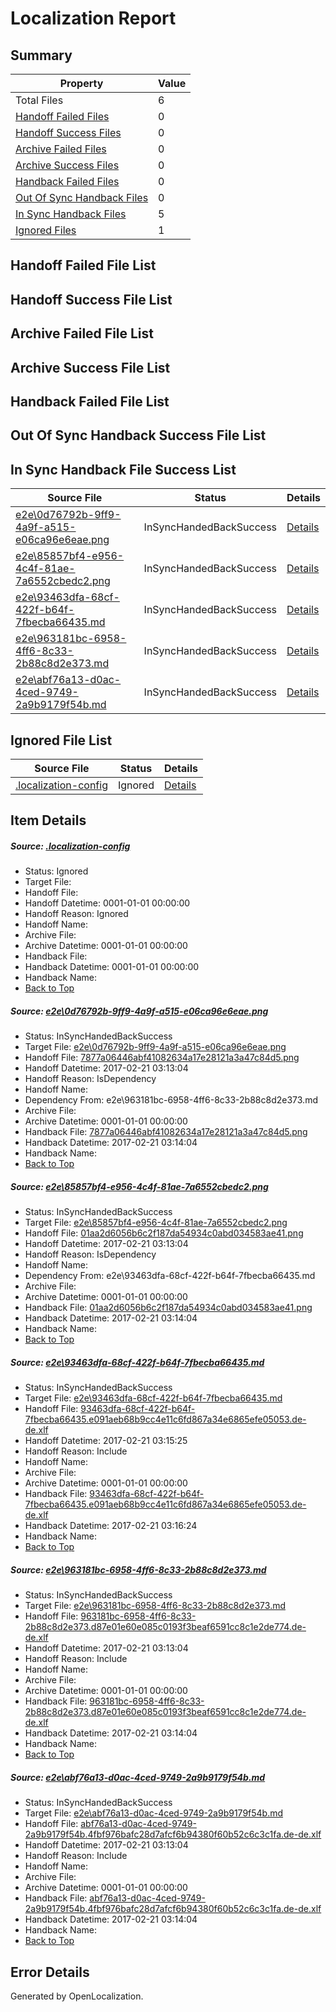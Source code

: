 # <a name='report-top'></a> Localization Report

## Summary
 Property | Value 
 -------- | ----- 
 Total Files | 6
[ Handoff Failed Files ](#handoff-failed-list)| 0
[ Handoff Success Files ](#handoff-success-list)| 0
[ Archive Failed Files ](#archive-failed-list)| 0
[ Archive Success Files ](#archive-success-list)| 0
[ Handback Failed Files ](#handback-failed-list)| 0
[ Out Of Sync Handback Files ](#outofsync-handback-success-list)| 0
[ In Sync Handback Files ](#insync-handback-success-list)| 5
[ Ignored Files ](#ignored-list)| 1

## <a name='handoff-failed-list'></a> Handoff Failed File List

## <a name='handoff-success-list'></a> Handoff Success File List

## <a name='archive-failed-list'></a> Archive Failed File List

## <a name='archive-success-list'></a> Archive Success File List

## <a name='handback-failed-list'></a> Handback Failed File List

## <a name='outofsync-handback-success-list'></a> Out Of Sync Handback Success File List

## <a name='insync-handback-success-list'></a> In Sync Handback File Success List
 Source File | Status | Details 
 ----------- | ------ | ------- 
 [e2e\0d76792b-9ff9-4a9f-a515-e06ca96e6eae.png](https://github.com/OpenLocalizationTestOrg/ol-test4/blob/bf9bb1b3e7884d4065d951cdc4f33f1e0b60c474/e2e/0d76792b-9ff9-4a9f-a515-e06ca96e6eae.png) | InSyncHandedBackSuccess | [Details](#7877a06446abf41082634a17e28121a3a47c84d51)
 [e2e\85857bf4-e956-4c4f-81ae-7a6552cbedc2.png](https://github.com/OpenLocalizationTestOrg/ol-test4/blob/bf9bb1b3e7884d4065d951cdc4f33f1e0b60c474/e2e/85857bf4-e956-4c4f-81ae-7a6552cbedc2.png) | InSyncHandedBackSuccess | [Details](#01aa2d6056b6c2f187da54934c0abd034583ae412)
 [e2e\93463dfa-68cf-422f-b64f-7fbecba66435.md](https://github.com/OpenLocalizationTestOrg/ol-test4/blob/46d0a6b044fcebe4c61b08a1d48f6888b2a61f45/e2e/93463dfa-68cf-422f-b64f-7fbecba66435.md) | InSyncHandedBackSuccess | [Details](#88f15ca3b7330e90acf19268b72a747296724fff3)
 [e2e\963181bc-6958-4ff6-8c33-2b88c8d2e373.md](https://github.com/OpenLocalizationTestOrg/ol-test4/blob/bf9bb1b3e7884d4065d951cdc4f33f1e0b60c474/e2e/963181bc-6958-4ff6-8c33-2b88c8d2e373.md) | InSyncHandedBackSuccess | [Details](#2dd3e843b641b9710b1d5f8c9d674da1f1ffddf14)
 [e2e\abf76a13-d0ac-4ced-9749-2a9b9179f54b.md](https://github.com/OpenLocalizationTestOrg/ol-test4/blob/bf9bb1b3e7884d4065d951cdc4f33f1e0b60c474/e2e/abf76a13-d0ac-4ced-9749-2a9b9179f54b.md) | InSyncHandedBackSuccess | [Details](#da1ee82cbbe88362238cd2a91767fb72b9ddc0d45)

## <a name='ignored-list'></a> Ignored File List
 Source File | Status | Details 
 ----------- | ------ | ------- 
 [.localization-config](https://github.com/OpenLocalizationTestOrg/ol-test4/blob/46d0a6b044fcebe4c61b08a1d48f6888b2a61f45/.localization-config) | Ignored | [Details](#cb0632cf59c1387fc1742bfb9fa3c47f87e2e5c90)

## Item Details
##### <a name='cb0632cf59c1387fc1742bfb9fa3c47f87e2e5c90'></a> Source: [.localization-config](https://github.com/OpenLocalizationTestOrg/ol-test4/blob/46d0a6b044fcebe4c61b08a1d48f6888b2a61f45/.localization-config)
* Status: Ignored
* Target File: 
* Handoff File: 
* Handoff Datetime: 0001-01-01 00:00:00
* Handoff Reason: Ignored
* Handoff Name: 
* Archive File: 
* Archive Datetime: 0001-01-01 00:00:00
* Handback File: 
* Handback Datetime: 0001-01-01 00:00:00
* Handback Name: 
* [Back to Top](#report-top)

##### <a name='7877a06446abf41082634a17e28121a3a47c84d51'></a> Source: [e2e\0d76792b-9ff9-4a9f-a515-e06ca96e6eae.png](https://github.com/OpenLocalizationTestOrg/ol-test4/blob/bf9bb1b3e7884d4065d951cdc4f33f1e0b60c474/e2e/0d76792b-9ff9-4a9f-a515-e06ca96e6eae.png)
* Status: InSyncHandedBackSuccess
* Target File: [e2e\0d76792b-9ff9-4a9f-a515-e06ca96e6eae.png](https://github.com/OpenLocalizationTestOrg/ol-test4-dede/blob/11498ba654a783ebdc7558cb94114e89d7245db0/e2e/0d76792b-9ff9-4a9f-a515-e06ca96e6eae.png)
* Handoff File: [7877a06446abf41082634a17e28121a3a47c84d5.png](https://github.com/OpenLocalizationTestOrg/ol-test4-handoff/blob/0d2173f2cdbe3d4d198acf91700ba7198fb49211/ol-handoff/OpenLocalizationTestOrg/ol-test4-dede/xinjiang/ht/7877a06446abf41082634a17e28121a3a47c84d5.png)
* Handoff Datetime: 2017-02-21 03:13:04
* Handoff Reason: IsDependency
* Handoff Name: 
* Dependency From: e2e\963181bc-6958-4ff6-8c33-2b88c8d2e373.md
* Archive File: 
* Archive Datetime: 0001-01-01 00:00:00
* Handback File: [7877a06446abf41082634a17e28121a3a47c84d5.png](https://github.com/OpenLocalizationTestOrg/ol-test4-handback/blob/6a6d7019d13f9dc8ca0e16a24c1c2530d748ea24/ol-handback/OpenLocalizationTestOrg/ol-test4-dede/xinjiang/ht/7877a06446abf41082634a17e28121a3a47c84d5.png)
* Handback Datetime: 2017-02-21 03:14:04
* Handback Name: 
* [Back to Top](#report-top)

##### <a name='01aa2d6056b6c2f187da54934c0abd034583ae412'></a> Source: [e2e\85857bf4-e956-4c4f-81ae-7a6552cbedc2.png](https://github.com/OpenLocalizationTestOrg/ol-test4/blob/bf9bb1b3e7884d4065d951cdc4f33f1e0b60c474/e2e/85857bf4-e956-4c4f-81ae-7a6552cbedc2.png)
* Status: InSyncHandedBackSuccess
* Target File: [e2e\85857bf4-e956-4c4f-81ae-7a6552cbedc2.png](https://github.com/OpenLocalizationTestOrg/ol-test4-dede/blob/11498ba654a783ebdc7558cb94114e89d7245db0/e2e/85857bf4-e956-4c4f-81ae-7a6552cbedc2.png)
* Handoff File: [01aa2d6056b6c2f187da54934c0abd034583ae41.png](https://github.com/OpenLocalizationTestOrg/ol-test4-handoff/blob/0d2173f2cdbe3d4d198acf91700ba7198fb49211/ol-handoff/OpenLocalizationTestOrg/ol-test4-dede/xinjiang/ht/01aa2d6056b6c2f187da54934c0abd034583ae41.png)
* Handoff Datetime: 2017-02-21 03:13:04
* Handoff Reason: IsDependency
* Handoff Name: 
* Dependency From: e2e\93463dfa-68cf-422f-b64f-7fbecba66435.md
* Archive File: 
* Archive Datetime: 0001-01-01 00:00:00
* Handback File: [01aa2d6056b6c2f187da54934c0abd034583ae41.png](https://github.com/OpenLocalizationTestOrg/ol-test4-handback/blob/6a6d7019d13f9dc8ca0e16a24c1c2530d748ea24/ol-handback/OpenLocalizationTestOrg/ol-test4-dede/xinjiang/ht/01aa2d6056b6c2f187da54934c0abd034583ae41.png)
* Handback Datetime: 2017-02-21 03:14:04
* Handback Name: 
* [Back to Top](#report-top)

##### <a name='88f15ca3b7330e90acf19268b72a747296724fff3'></a> Source: [e2e\93463dfa-68cf-422f-b64f-7fbecba66435.md](https://github.com/OpenLocalizationTestOrg/ol-test4/blob/46d0a6b044fcebe4c61b08a1d48f6888b2a61f45/e2e/93463dfa-68cf-422f-b64f-7fbecba66435.md)
* Status: InSyncHandedBackSuccess
* Target File: [e2e\93463dfa-68cf-422f-b64f-7fbecba66435.md](https://github.com/OpenLocalizationTestOrg/ol-test4-dede/blob/bbd2ebed21aec5092f7c5763952da24ed44a8ed4/e2e/93463dfa-68cf-422f-b64f-7fbecba66435.md)
* Handoff File: [93463dfa-68cf-422f-b64f-7fbecba66435.e091aeb68b9cc4e11c6fd867a34e6865efe05053.de-de.xlf](https://github.com/OpenLocalizationTestOrg/ol-test4-handoff/blob/e175ccf9cfce773614950a873c6b430aaf78114c/ol-handoff/OpenLocalizationTestOrg/ol-test4-dede/xinjiang/ht/93463dfa-68cf-422f-b64f-7fbecba66435.e091aeb68b9cc4e11c6fd867a34e6865efe05053.de-de.xlf)
* Handoff Datetime: 2017-02-21 03:15:25
* Handoff Reason: Include
* Handoff Name: 
* Archive File: 
* Archive Datetime: 0001-01-01 00:00:00
* Handback File: [93463dfa-68cf-422f-b64f-7fbecba66435.e091aeb68b9cc4e11c6fd867a34e6865efe05053.de-de.xlf](https://github.com/OpenLocalizationTestOrg/ol-test4-handback/blob/5f3a1a9450cf5320abe599b3c533a47555b7a3fb/ol-handback/OpenLocalizationTestOrg/ol-test4-dede/xinjiang/ht/93463dfa-68cf-422f-b64f-7fbecba66435.e091aeb68b9cc4e11c6fd867a34e6865efe05053.de-de.xlf)
* Handback Datetime: 2017-02-21 03:16:24
* Handback Name: 
* [Back to Top](#report-top)

##### <a name='2dd3e843b641b9710b1d5f8c9d674da1f1ffddf14'></a> Source: [e2e\963181bc-6958-4ff6-8c33-2b88c8d2e373.md](https://github.com/OpenLocalizationTestOrg/ol-test4/blob/bf9bb1b3e7884d4065d951cdc4f33f1e0b60c474/e2e/963181bc-6958-4ff6-8c33-2b88c8d2e373.md)
* Status: InSyncHandedBackSuccess
* Target File: [e2e\963181bc-6958-4ff6-8c33-2b88c8d2e373.md](https://github.com/OpenLocalizationTestOrg/ol-test4-dede/blob/11498ba654a783ebdc7558cb94114e89d7245db0/e2e/963181bc-6958-4ff6-8c33-2b88c8d2e373.md)
* Handoff File: [963181bc-6958-4ff6-8c33-2b88c8d2e373.d87e01e60e085c0193f3beaf6591cc8c1e2de774.de-de.xlf](https://github.com/OpenLocalizationTestOrg/ol-test4-handoff/blob/0d2173f2cdbe3d4d198acf91700ba7198fb49211/ol-handoff/OpenLocalizationTestOrg/ol-test4-dede/xinjiang/ht/963181bc-6958-4ff6-8c33-2b88c8d2e373.d87e01e60e085c0193f3beaf6591cc8c1e2de774.de-de.xlf)
* Handoff Datetime: 2017-02-21 03:13:04
* Handoff Reason: Include
* Handoff Name: 
* Archive File: 
* Archive Datetime: 0001-01-01 00:00:00
* Handback File: [963181bc-6958-4ff6-8c33-2b88c8d2e373.d87e01e60e085c0193f3beaf6591cc8c1e2de774.de-de.xlf](https://github.com/OpenLocalizationTestOrg/ol-test4-handback/blob/6a6d7019d13f9dc8ca0e16a24c1c2530d748ea24/ol-handback/OpenLocalizationTestOrg/ol-test4-dede/xinjiang/ht/963181bc-6958-4ff6-8c33-2b88c8d2e373.d87e01e60e085c0193f3beaf6591cc8c1e2de774.de-de.xlf)
* Handback Datetime: 2017-02-21 03:14:04
* Handback Name: 
* [Back to Top](#report-top)

##### <a name='da1ee82cbbe88362238cd2a91767fb72b9ddc0d45'></a> Source: [e2e\abf76a13-d0ac-4ced-9749-2a9b9179f54b.md](https://github.com/OpenLocalizationTestOrg/ol-test4/blob/bf9bb1b3e7884d4065d951cdc4f33f1e0b60c474/e2e/abf76a13-d0ac-4ced-9749-2a9b9179f54b.md)
* Status: InSyncHandedBackSuccess
* Target File: [e2e\abf76a13-d0ac-4ced-9749-2a9b9179f54b.md](https://github.com/OpenLocalizationTestOrg/ol-test4-dede/blob/11498ba654a783ebdc7558cb94114e89d7245db0/e2e/abf76a13-d0ac-4ced-9749-2a9b9179f54b.md)
* Handoff File: [abf76a13-d0ac-4ced-9749-2a9b9179f54b.4fbf976bafc28d7afcf6b94380f60b52c6c3c1fa.de-de.xlf](https://github.com/OpenLocalizationTestOrg/ol-test4-handoff/blob/0d2173f2cdbe3d4d198acf91700ba7198fb49211/ol-handoff/OpenLocalizationTestOrg/ol-test4-dede/xinjiang/ht/abf76a13-d0ac-4ced-9749-2a9b9179f54b.4fbf976bafc28d7afcf6b94380f60b52c6c3c1fa.de-de.xlf)
* Handoff Datetime: 2017-02-21 03:13:04
* Handoff Reason: Include
* Handoff Name: 
* Archive File: 
* Archive Datetime: 0001-01-01 00:00:00
* Handback File: [abf76a13-d0ac-4ced-9749-2a9b9179f54b.4fbf976bafc28d7afcf6b94380f60b52c6c3c1fa.de-de.xlf](https://github.com/OpenLocalizationTestOrg/ol-test4-handback/blob/6a6d7019d13f9dc8ca0e16a24c1c2530d748ea24/ol-handback/OpenLocalizationTestOrg/ol-test4-dede/xinjiang/ht/abf76a13-d0ac-4ced-9749-2a9b9179f54b.4fbf976bafc28d7afcf6b94380f60b52c6c3c1fa.de-de.xlf)
* Handback Datetime: 2017-02-21 03:14:04
* Handback Name: 
* [Back to Top](#report-top)


## Error Details

Generated by OpenLocalization.

